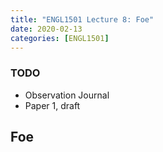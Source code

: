 ```yaml
---
title: "ENGL1501 Lecture 8: Foe"
date: 2020-02-13
categories: [ENGL1501]
---
```


### TODO

- Observation Journal
- Paper 1, draft

## Foe